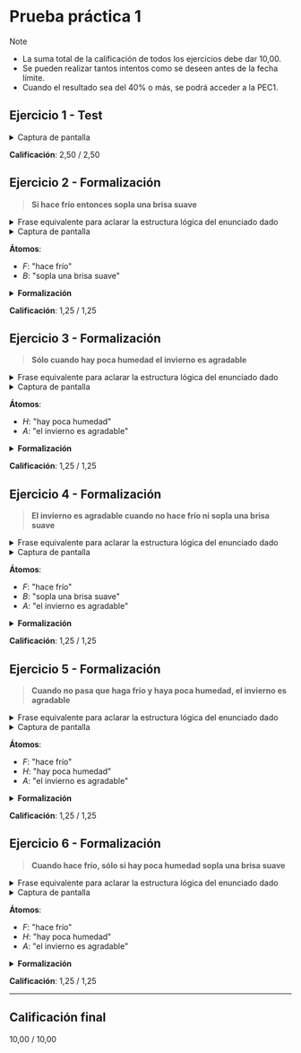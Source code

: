 # Prueba práctica 1

>[!NOTE]
>- La suma total de la calificación de todos los ejercicios debe dar 10,00.
>- Se pueden realizar tantos intentos como se deseen antes de la fecha límite. 
>- Cuando el resultado sea del 40% o más, se podrá acceder a la PEC1.

## Ejercicio 1 - Test

<details>
	<summary>Captura de pantalla</summary>

![](capturas/1.png)
</details>

**Calificación**: 2,50 / 2,50

## Ejercicio 2 - Formalización

>**Si hace frío entonces sopla una brisa suave**

<details>
	<summary>Frase equivalente para aclarar la estructura lógica del enunciado dado</summary>

Que haga frío es **SUFICIENTE** para que sople una brisa suave
</details>

<details>
	<summary>Captura de pantalla</summary>

![](capturas/2.png)
</details>

**Átomos**:
- $F$: "hace frío"
- $B$: "sopla una brisa suave"

<details>
	<summary><strong>Formalización</strong></summary>

$F \rightarrow B$
</details>

**Calificación**: 1,25 / 1,25

## Ejercicio 3 - Formalización

>**Sólo cuando hay poca humedad el invierno es agradable**

<details>
	<summary>Frase equivalente para aclarar la estructura lógica del enunciado dado</summary>

Que haga poca humedad es **NECESARIO** para que el invierno sea agradable
</details>

<details>
	<summary>Captura de pantalla</summary>

![](capturas/3.png)
</details>

**Átomos**:
- $H$: "hay poca humedad"
- $A$: "el invierno es agradable"

<details>
	<summary><strong>Formalización</strong></summary>

$A \rightarrow H$
</details>

**Calificación**: 1,25 / 1,25

## Ejercicio 4 - Formalización

>**El invierno es agradable cuando no hace frío ni sopla una brisa suave**

<details>
	<summary>Frase equivalente para aclarar la estructura lógica del enunciado dado</summary>

Que **NO** haga frío **NI** sople una brisa suave es **SUFICIENTE** para que el invierno sea agradable
</details>

<details>
	<summary>Captura de pantalla</summary>

![](capturas/4.png)
</details>

**Átomos**:
- $F$: "hace frío"
- $B$: "sopla una brisa suave"
- $A$: "el invierno es agradable"

<details>
	<summary><strong>Formalización</strong></summary>

$\neg F \wedge \neg B \rightarrow A$
</details>

**Calificación**: 1,25 / 1,25

## Ejercicio 5 - Formalización

>**Cuando no pasa que haga frío y haya poca humedad, el invierno es agradable**

<details>
	<summary>Frase equivalente para aclarar la estructura lógica del enunciado dado</summary>

Que **NO** haga frío **NI** haga poca humedad es **SUFICIENTE** para que el invierno sea agradable
</details>

<details>
	<summary>Captura de pantalla</summary>

![](capturas/5.png)
</details>

**Átomos**:
- $F$: "hace frío"
- $H$: "hay poca humedad"
- $A$: "el invierno es agradable"

<details>
	<summary><strong>Formalización</strong></summary>

$\neg (F \wedge H) \rightarrow A$
</details>

**Calificación**: 1,25 / 1,25

## Ejercicio 6 - Formalización

>**Cuando hace frío, sólo si hay poca humedad sopla una brisa suave**

<details>
	<summary>Frase equivalente para aclarar la estructura lógica del enunciado dado</summary>

Que haga frío es **SUFICIENTE** para que (poca humedad sea **NECESARIA** para que sople una brisa suave)
</details>

<details>
	<summary>Captura de pantalla</summary>

![](capturas/6.png)
</details>

**Átomos**:
- $F$: "hace frío"
- $H$: "hay poca humedad"
- $A$: "el invierno es agradable"

<details>
	<summary><strong>Formalización</strong></summary>

$F \rightarrow (B \rightarrow H)$
</details>

**Calificación**: 1,25 / 1,25

---

## Calificación final

10,00 / 10,00